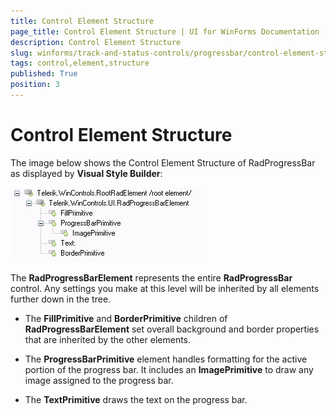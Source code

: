 ```yaml
---
title: Control Element Structure
page_title: Control Element Structure | UI for WinForms Documentation
description: Control Element Structure
slug: winforms/track-and-status-controls/progressbar/control-element-structure
tags: control,element,structure
published: True
position: 3
---
```


# Control Element Structure

The image below shows the Control Element Structure of RadProgressBar as displayed by __Visual Style Builder__:

![track-and-status-controls-progressbar-control-element-structure 001](images/track-and-status-controls-progressbar-control-element-structure001.png)

The __RadProgressBarElement__ represents the entire __RadProgressBar__ control. Any settings you make at this level will be inherited by all elements further down in the tree.

* The __FillPrimitive__ and __BorderPrimitive__ children of __RadProgressBarElement__ set overall background and border properties that are inherited by the other elements.

* The __ProgressBarPrimitive__ element handles formatting for the active portion of the progress bar. It includes an __ImagePrimitive__ to draw any image assigned to the progress bar.
        

* The __TextPrimitive__ draws the text on the progress bar.
            
